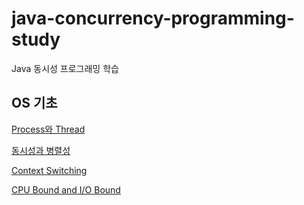# java-concurrency-programming-study
Java 동시성 프로그래밍 학습

## OS 기초
[Process와 Thread](./docs/1.%20OS%20basic/Process%20and%20Thread.md)

[동시성과 병렬성](./docs/1.%20OS%20basic/Parrallel%20and%20Concurrent.md)

[Context Switching](./docs/1.%20OS%20basic/Context%20Switch.md)

[CPU Bound and I/O Bound](./docs/1.%20OS%20basic/CPU%20Bound%20and%20IO%20Bound.md)